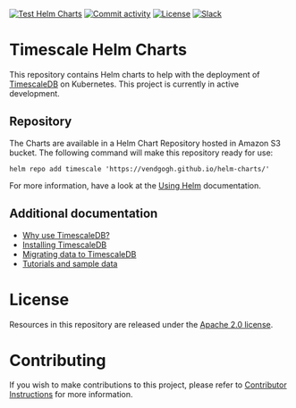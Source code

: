 [![Test Helm Charts](https://github.com/timescale/helm-charts/actions/workflows/tests.yml/badge.svg)](https://github.com/timescale/helm-charts/actions/workflows/tests.yml)
[![Commit activity](https://img.shields.io/github/commit-activity/m/timescale/helm-charts)](https://github.com/timescale/helm-charts/pulse/monthly)
[![License](https://img.shields.io/github/license/timescale/helm-charts)](https://github.com/timescale/helm-charts/blob/main/LICENSE)
[![Slack](https://img.shields.io/badge/chat-join%20slack-brightgreen.svg)](https://timescaledb.slack.com/)

# Timescale Helm Charts

This repository contains Helm charts to help with the deployment of
[TimescaleDB](https://github.com/timescale/timescaledb/) on Kubernetes. This
project is currently in active development.

## Repository

The Charts are available in a Helm Chart Repository hosted in Amazon S3 bucket.
The following command will make this repository ready for use:
```
helm repo add timescale 'https://vendgogh.github.io/helm-charts/'
```
For more information, have a look at the [Using Helm](https://helm.sh/docs/intro/using_helm/#helm-repo-working-with-repositories) documentation.

## Additional documentation

- [Why use TimescaleDB?](https://docs.timescale.com/introduction)
- [Installing TimescaleDB](https://docs.timescale.com/getting-started/installation)
- [Migrating data to TimescaleDB](https://docs.timescale.com/getting-started/migrating-data)
- [Tutorials and sample data](https://docs.timescale.com/tutorials)

# License

Resources in this repository are released under the [Apache 2.0 license](LICENSE).

# Contributing

If you wish to make contributions to this project, please refer to [Contributor Instructions](CONTRIBUTING.md) for more information.

